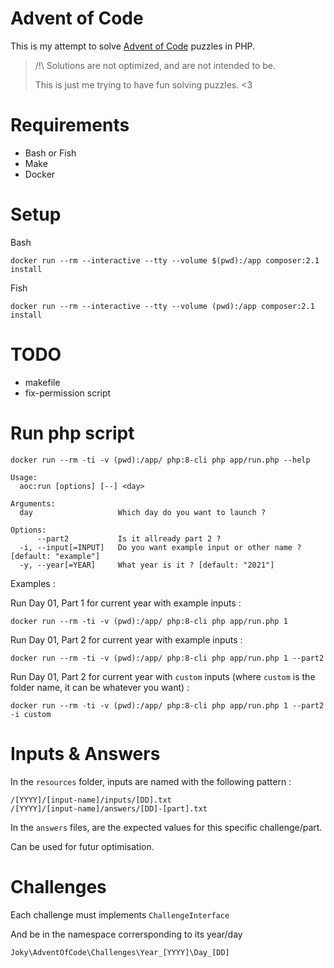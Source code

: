 # Advent of Code

This is my attempt to solve [Advent of Code](https://adventofcode.com/) puzzles in PHP.

> /!\ Solutions are not optimized, and are not intended to be.
> 
> This is just me trying to have fun solving puzzles. <3

# Requirements

* Bash or Fish
* Make
* Docker

# Setup

Bash
```
docker run --rm --interactive --tty --volume $(pwd):/app composer:2.1 install
```

Fish
```
docker run --rm --interactive --tty --volume (pwd):/app composer:2.1 install
```

# TODO 

* makefile
* fix-permission script

# Run php script

```
docker run --rm -ti -v (pwd):/app/ php:8-cli php app/run.php --help

Usage:
  aoc:run [options] [--] <day>

Arguments:
  day                   Which day do you want to launch ?

Options:
      --part2           Is it allready part 2 ?
  -i, --input[=INPUT]   Do you want example input or other name ? [default: "example"]
  -y, --year[=YEAR]     What year is it ? [default: "2021"]
```

Examples :

Run Day 01, Part 1 for current year with example inputs : 
```
docker run --rm -ti -v (pwd):/app/ php:8-cli php app/run.php 1
```

Run Day 01, Part 2 for current year with example inputs :
```
docker run --rm -ti -v (pwd):/app/ php:8-cli php app/run.php 1 --part2
```

Run Day 01, Part 2 for current year with `custom` inputs (where `custom` is the folder name, it can be whatever you want) :
```
docker run --rm -ti -v (pwd):/app/ php:8-cli php app/run.php 1 --part2 -i custom
```

# Inputs & Answers

In the `resources` folder, inputs are named with the following pattern : 

```
/[YYYY]/[input-name]/inputs/[DD].txt
/[YYYY]/[input-name]/answers/[DD]-[part].txt
```

In the `answers` files, are the expected values for this specific challenge/part.
 
Can be used for futur optimisation.

# Challenges

Each challenge must implements `ChallengeInterface`

And be in the namespace corrersponding to its year/day

`Joky\AdventOfCode\Challenges\Year_[YYYY]\Day_[DD]`